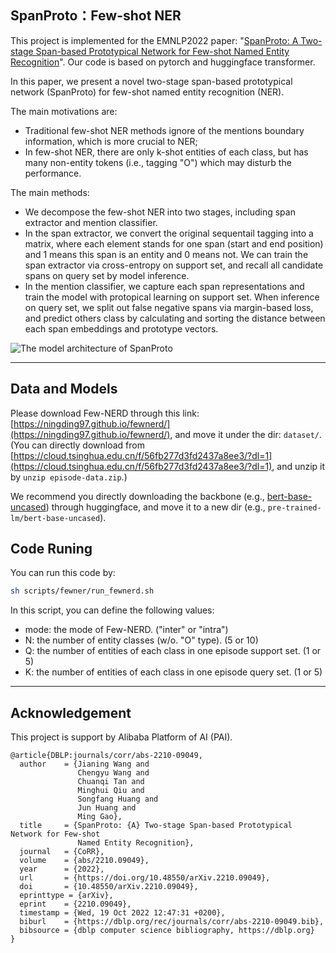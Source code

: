 ## SpanProto：Few-shot NER
This project is implemented for the EMNLP2022 paper: "[SpanProto: A Two-stage Span-based Prototypical Network for Few-shot Named Entity Recognition](https://arxiv.org/pdf/2210.09049.pdf)". Our code is based on pytorch and huggingface transformer.

In this paper, we present a novel two-stage span-based prototypical network (SpanProto) for few-shot named entity recognition (NER). 

The main motivations are:
- Traditional few-shot NER methods ignore of the mentions boundary information, which is more crucial to NER;
- In few-shot NER, there are only k-shot entities of each class, but has many non-entity tokens (i.e., tagging "O") which may disturb the performance.

The main methods:
- We decompose the few-shot NER into two stages, including span extractor and mention classifier. 
- In the span extractor, we convert the original sequentail tagging into a matrix, where each element stands for one span (start and end position) and 1 means this span is an entity and 0 means not. We can train the span extractor via cross-entropy on support set, and recall all candidate spans on query set by model inference.
- In the mention classifier, we capture each span representations and train the model with protopical learning on support set. When inference on query set, we split out false negative spans via margin-based loss, and predict others class by calculating and sorting the distance between each span embeddings and prototype vectors.

![The model architecture of SpanProto](./images/model.jpg)

---

## Data and Models

Please download Few-NERD through this link: [https://ningding97.github.io/fewnerd/](https://ningding97.github.io/fewnerd/), and move it under the dir: ```dataset/```. (You can directly download from [https://cloud.tsinghua.edu.cn/f/56fb277d3fd2437a8ee3/?dl=1](https://cloud.tsinghua.edu.cn/f/56fb277d3fd2437a8ee3/?dl=1), and unzip it by ```unzip episode-data.zip```.)


We recommend you directly downloading the backbone (e.g., [bert-base-uncased](https://huggingface.co/bert-base-uncased)) through huggingface, and move it to a new dir (e.g., ```pre-trained-lm/bert-base-uncased```).

## Code Runing
You can run this code by:
```bash
sh scripts/fewner/run_fewnerd.sh
```
In this script, you can define the following values:
- mode: the mode of Few-NERD. ("inter" or "intra")
- N: the number of entity classes (w/o. "O" type). (5 or 10)
- Q: the number of entities of each class in one episode support set. (1 or 5)
- K: the number of entities of each class in one episode query set. (1 or 5)

---

## Acknowledgement
This project is support by Alibaba Platform of AI (PAI).

```
@article{DBLP:journals/corr/abs-2210-09049,
  author    = {Jianing Wang and
               Chengyu Wang and
               Chuanqi Tan and
               Minghui Qiu and
               Songfang Huang and
               Jun Huang and
               Ming Gao},
  title     = {SpanProto: {A} Two-stage Span-based Prototypical Network for Few-shot
               Named Entity Recognition},
  journal   = {CoRR},
  volume    = {abs/2210.09049},
  year      = {2022},
  url       = {https://doi.org/10.48550/arXiv.2210.09049},
  doi       = {10.48550/arXiv.2210.09049},
  eprinttype = {arXiv},
  eprint    = {2210.09049},
  timestamp = {Wed, 19 Oct 2022 12:47:31 +0200},
  biburl    = {https://dblp.org/rec/journals/corr/abs-2210-09049.bib},
  bibsource = {dblp computer science bibliography, https://dblp.org}
}
```

